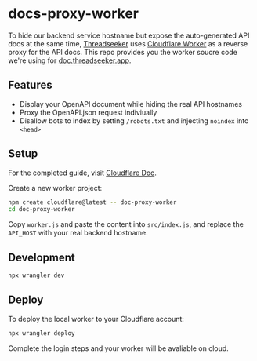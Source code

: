# docs-proxy-worker

To hide our backend service hostname but expose the auto-generated API docs at the same time, [Threadseeker](https://threadseeker.app) uses [Cloudflare Worker](https://workers.cloudflare.com/) as a reverse proxy for the API docs. This repo provides you the worker soucre code we're using for [doc.threadseeker.app](https://doc.threadseeker.app).

## Features
- Display your OpenAPI document while hiding the real API hostnames
- Proxy the OpenAPI.json request indiviually
- Disallow bots to index by setting `/robots.txt` and injecting `noindex` into `<head>`

## Setup

For the completed guide, visit [Cloudflare Doc](https://developers.cloudflare.com/workers/get-started/guide/).

Create a new worker project:
```bash
npm create cloudflare@latest -- doc-proxy-worker
cd doc-proxy-worker
```

Copy `worker.js` and paste the content into `src/index.js`, and replace the `API_HOST` with your real backend hostname.

## Development

```bash
npx wrangler dev
```

## Deploy
To deploy the local worker to your Cloudflare account:

```bash
npx wrangler deploy
```

Complete the login steps and your worker will be avaliable on cloud.
